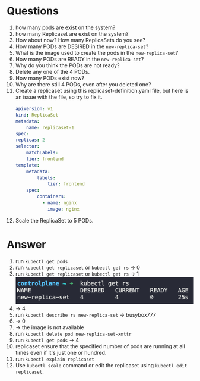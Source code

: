 # Questions
1. how many pods are exist on the system?
2. how many Replicaset are exist on the system?
3. How about now? How many ReplicaSets do you see?
4. How many PODs are DESIRED in the `new-replica-set`?
5. What is the image used to create the pods in the `new-replica-set`?
6. How many PODs are READY in the `new-replica-set`?
7. Why do you think the PODs are not ready?
8. Delete any one of the 4 PODs.
9. How many PODs exist now?
10. Why are there still 4 PODs, even after you deleted one?
11. Create a replicaset using this replicaset-definition.yaml file, but here is an issue with the file, so try to fix it.
    ````yml
    apiVersion: v1
    kind: ReplicaSet
    metadata:
        name: replicaset-1
    spec:
    replicas: 2
    selector:
        matchLabels:
        tier: frontend
    template:
        metadata:
            labels:
                tier: frontend
        spec:
            containers:
              - name: nginx
                image: nginx
    ````
12. Scale the ReplicaSet to 5 PODs.


# Answer
1. run `kubectl get pods`
2. run `kubectl get replicaset` or `kubectl get rs` -> 0
3. run `kubectl get replicaset` or `kubectl get rs` -> 1
    ![alt text](image.png)
4. -> 4
5. run `kubectl describe rs new-replica-set` -> busybox777
6. -> 0
7. -> the image is not available
8. run `kubectl delete pod new-replica-set-xmttr`
9. run `kubectl get pods` -> 4
10. replicaset ensure that the specified number of pods are running at all times even if it's just one or hundred.
11. run `kubectl explain replicaset`
12. Use `kubectl scale` command or edit the replicaset using `kubectl edit replicaset`.



